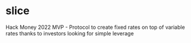 # slice
Hack Money 2022 MVP - Protocol to create fixed rates on top of variable rates thanks to investors looking for simple leverage
